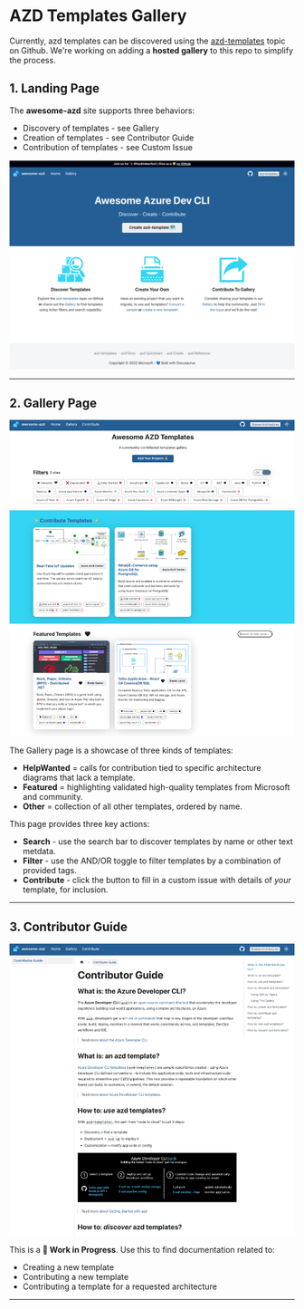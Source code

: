 # AZD Templates Gallery

Currently, azd templates can be discovered using the [azd-templates](https://github.com/topics/azd-templates) topic on Github. We're working on adding a **hosted gallery** to this repo to simplify the process.

## 1. Landing Page

The **awesome-azd** site supports three behaviors:
 * Discovery of templates - see Gallery
 * Creation of templates - see Contributor Guide
 * Contribution of templates - see Custom Issue

![](./website/static/img/home-screen.png)

---

## 2. Gallery Page
![](./website/static/img/gallery-screen.png)

The Gallery page is a showcase of three kinds of templates:

* **HelpWanted** = calls for contribution tied to specific architecture diagrams that lack a template.
* **Featured** = highlighting validated high-quality templates from Microsoft and community.
* **Other** = collection of all other templates, ordered by name.

This page provides three key actions:
 * **Search** - use the search bar to discover templates by name or other text metdata.
 * **Filter** - use the AND/OR toggle to filter templates by a combination of provided tags.
 * **Contribute** - click the button to fill in a custom issue with details of _your_ template, for inclusion.

---

## 3. Contributor Guide
![](./website/static/img/contrib-guide.png) 

This is a **🚧 Work in Progress**. Use this to find documentation related to:
 * Creating a new template
 * Contributing a new template
 * Contributing a template for a requested architecture
 

---
